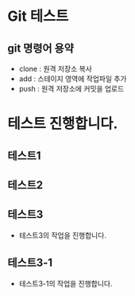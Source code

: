 # Git 테스트

## git 명령어 용약

- clone : 원격 저장소 복사
- add : 스테이지 영역에 작업파일 추가
- push : 원격 저장소에 커밋을 업로드

# 테스트 진행합니다.
## 테스트1
## 테스트2
## 테스트3
- 테스트3의 작업을 진행합니다.


## 테스트3-1
- 테스트3-1의 작업을 진행합니다.